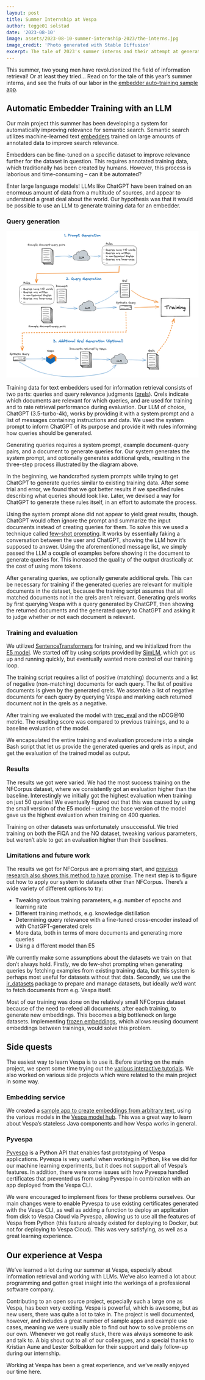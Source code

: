 ```yaml
---
layout: post
title: Summer Internship at Vespa
author: tegge01 solstad
date: '2023-08-10'
image: assets/2023-08-10-summer-internship-2023/the-interns.jpg
image_credit: 'Photo generated with Stable Diffusion'
excerpt: The tale of 2023's summer interns and their attempt at generating training data for information retrieval with LLMs.
---
```


This summer, two young men have revolutionized the field of information retrieval! Or at least they tried… Read on for the tale of this year’s summer interns, and see the fruits of our labor in the [embedder auto-training sample app](https://github.com/vespa-engine/sample-apps/tree/master/examples/embedder-auto-training-evaluation).

## Automatic Embedder Training with an LLM

Our main project this summer has been developing a system for automatically improving relevance for semantic search. Semantic search utilizes machine-learned text [embedders](https://docs.vespa.ai/en/embedding.html#provided-embedders) trained on large amounts of annotated data to improve search relevance.

Embedders can be fine-tuned on a specific dataset to improve relevance further for the dataset in question. This requires annotated training data, which traditionally has been created by humans. However, this process is laborious and time-consuming – can it be automated?

Enter large language models! LLMs like ChatGPT have been trained on an enormous amount of data from a multitude of sources, and appear to understand a great deal about the world. Our hypothesis was that it would be possible to use an LLM to generate training data for an embedder.

### Query generation

![Diagram depicting the query generation pipeline](/assets/2023-08-10-summer-internship-2023/query-generation-diagram.png)

Training data for text embedders used for information retrieval consists of two parts: queries and query relevance judgments ([qrels](https://trec.nist.gov/data/qrels_eng/)). Qrels indicate which documents are relevant for which queries, and are used for training and to rate retrieval performance during evaluation. Our LLM of choice, ChatGPT (3.5-turbo-4k), works by providing it with a system prompt and a list of messages containing instructions and data. We used the system prompt to inform ChatGPT of its purpose and provide it with rules informing how queries should be generated.

Generating queries requires a system prompt, example document-query pairs, and a document to generate queries for. Our system generates the system prompt, and optionally generates additional qrels, resulting in the three-step process illustrated by the diagram above.

In the beginning, we handcrafted system prompts while trying to get ChatGPT to generate queries similar to existing training data. After some trial and error, we found that we got better results if we specified rules describing what queries should look like. Later, we devised a way for ChatGPT to generate these rules itself, in an effort to automate the process.

Using the system prompt alone did not appear to yield great results, though. ChatGPT would often ignore the prompt and summarize the input documents instead of creating queries for them. To solve this we used a technique called [few-shot prompting](https://www.promptingguide.ai/techniques/fewshot). It works by essentially faking a conversation between the user and ChatGPT, showing the LLM how it’s supposed to answer. Using the aforementioned message list, we simply passed the LLM a couple of examples before showing it the document to generate queries for. This increased the quality of the output drastically at the cost of using more tokens.

After generating queries, we optionally generate additional qrels. This can be necessary for training if the generated queries are relevant for multiple documents in the dataset, because the training script assumes that all matched documents not in the qrels aren’t relevant. Generating qrels works by first querying Vespa with a query generated by ChatGPT, then showing the returned documents and the generated query to ChatGPT and asking it to judge whether or not each document is relevant.

### Training and evaluation

We utilized [SentenceTransformers](https://www.sbert.net/) for training, and we initialized from the [E5 model](https://arxiv.org/abs/2212.03533). We started off by using scripts provided by [SimLM](https://github.com/microsoft/unilm/tree/master/simlm), which got us up and running quickly, but eventually wanted more control of our training loop.

The training script requires a list of positive (matching) documents and a list of negative (non-matching) documents for each query. The list of positive documents is given by the generated qrels. We assemble a list of negative documents for each query by querying Vespa and marking each returned document not in the qrels as a negative.

After training we evaluated the model with [trec\_eval](https://github.com/usnistgov/trec_eval) and the nDCG@10 metric. The resulting score was compared to previous trainings, and to a baseline evaluation of the model.

We encapsulated the entire training and evaluation procedure into a single Bash script that let us provide the generated queries and qrels as input, and get the evaluation of the trained model as output. 

### Results

The results we got were varied. We had the most success training on the NFCorpus dataset, where we consistently got an evaluation higher than the baseline. Interestingly we initially got the highest evaluation when training on just 50 queries! We eventually figured out that this was caused by using the small version of the E5 model – using the base version of the model gave us the highest evaluation when training on 400 queries.

Training on other datasets was unfortunately unsuccessful. We tried training on both the FiQA and the NQ dataset, tweaking various parameters, but weren’t able to get an evaluation higher than their baselines.

### Limitations and future work

The results we got for NFCorpus are a promising start, and [previous research also shows this method to have promise](https://github.com/zetaalphavector/InPars/). The next step is to figure out how to apply our system to datasets other than NFCorpus. There’s a wide variety of different options to try:

- Tweaking various training parameters, e.g. number of epochs and learning rate
- Different training methods, e.g. knowledge distillation
- Determining query relevance with a fine-tuned cross-encoder instead of with ChatGPT-generated qrels
- More data, both in terms of more documents and generating more queries
- Using a different model than E5

We currently make some assumptions about the datasets we train on that don’t always hold. Firstly, we do few-shot prompting when generating queries by fetching examples from existing training data, but this system is perhaps most useful for datasets without that data. Secondly, we use the [ir_datasets](https://ir-datasets.com/) package to prepare and manage datasets, but ideally we’d  want to fetch documents from e.g. Vespa itself.

Most of our training was done on the relatively small NFCorpus dataset because of the need to refeed all documents, after each training, to generate new embeddings. This becomes a big bottleneck on large datasets. Implementing [frozen embeddings](https://blog.vespa.ai/tailoring-frozen-embeddings-with-vespa/), which allows reusing document embeddings between trainings, would solve this problem.

## Side quests

The easiest way to learn Vespa is to use it. Before starting on the main project, we spent some time trying out the [various interactive tutorials](https://docs.vespa.ai/en/getting-started.html). We also worked on various side projects which were related to the main project in some way.

### Embedding service
We created a [sample app to create embeddings from arbitrary text](https://github.com/vespa-engine/sample-apps/tree/master/examples/embedding-service), using the various models in the [Vespa model hub](https://cloud.vespa.ai/en/model-hub). This was a great way to learn about Vespa’s stateless Java components and how Vespa works in general. 

### Pyvespa 

[Pyvespa](https://pyvespa.readthedocs.io/en/latest/index.html) is a Python API that enables fast prototyping of Vespa applications. Pyvespa is very useful when working in Python, like we did for our machine learning experiments, but it does not support all of Vespa’s features. In addition, there were some issues with how Pyvespa handled certificates that prevented us from using Pyvespa in combination with an app deployed from the Vespa CLI.

We were encouraged to implement fixes for these problems ourselves. Our main changes were to enable Pyvespa to use existing certificates generated with the Vespa CLI, as well as adding a function to deploy an application from disk to Vespa Cloud via Pyvespa, allowing us to use all the features of Vespa from Python (this feature already existed for deploying to Docker, but not for deploying to Vespa Cloud). This was very satisfying, as well as a great learning experience.

## Our experience at Vespa

We’ve learned a lot during our summer at Vespa, especially about information retrieval and working with LLMs. We’ve also learned a lot about programming and gotten great insight into the workings of a professional software company.

Contributing to an open source project, especially such a large one as Vespa, has been very exciting. Vespa is powerful, which is awesome, but as new users, there was quite a lot to take in. The project is well documented, however, and includes a great number of sample apps and example use cases, meaning we were usually able to find out how to solve problems on our own. Whenever we got really stuck, there was always someone to ask and talk to. A big shout out to all of our colleagues, and a special thanks to Kristian Aune and Lester Solbakken for their support and daily follow-up during our internship.

Working at Vespa has been a great experience, and we’ve really enjoyed our time here.
